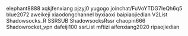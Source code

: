 elephant8888
xqkjfenxiang
pjzyj0
yugogo
joinchat/FuVoYTDG7IeQh6q5
blue2072
aweikeji
xiaodongchannel
byxiaoxi
baipiaojiedian
V2List
Shadowsocks_R
SSRSUB
ShadowsocksRssr
chaopin666
Shadowrocket_vpn
dafeiji100
ssrList
mftizi
aifenxiang2020
ripaojiedian
